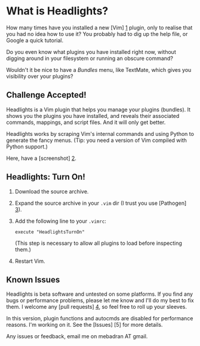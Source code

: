 # What is Headlights?

How many times have you installed a new [Vim] [1] plugin, only to realise that you had no idea how to use it? You probably had to dig up the help file, or Google a quick tutorial.

Do you even know what plugins you have installed right now, without digging around in your filesystem or running an obscure command?

Wouldn't it be nice to have a _Bundles_ menu, like TextMate, which gives you visibility over your plugins?

## Challenge Accepted!

Headlights is a Vim plugin that helps you manage your plugins (bundles). It shows you the plugins you have installed, and reveals their associated commands, mappings, and script files. And it will only get better.

Headlights works by scraping Vim's internal commands and using Python to generate the fancy menus. (Tip: you need a version of Vim compiled with Python support.)

Here, have a [screenshot] [2].

## Headlights: Turn On!

1. Download the source archive.

2. Expand the source archive in your `.vim` dir (I trust you use [Pathogen] [3]).

3. Add the following line to your `.vimrc`:

    `execute "HeadlightsTurnOn"`

    (This step is necessary to allow all plugins to load before inspecting them.)

4. Restart Vim.

## Known Issues

Headlights is beta software and untested on some platforms. If you find any bugs or performance problems, please let me know and I'll do my best to fix them. I welcome any [pull requests] [4], so feel free to roll up your sleeves.

In this version, plugin functions and autocmds are disabled for performance reasons. I'm working on it. See the [Issues] [5] for more details.

Any issues or feedback, email me on mebadran AT gmail.

[1]: http://www.vim.org/

[2]: http://github.com/mbadran/headlights/screenshot.png

[3]: http://www.vim.org/scripts/script.php?script_id=2332

[3]: http://help.github.com/forking/

[4]: https://github.com/mbadran/headlights/issues
